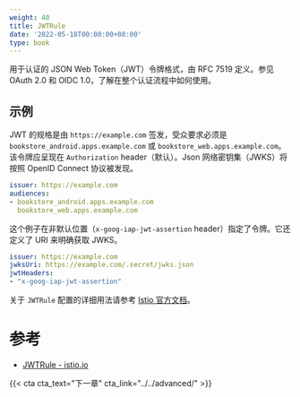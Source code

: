 ```yaml
---
weight: 40
title: JWTRule
date: '2022-05-18T00:00:00+08:00'
type: book
---
```


用于认证的 JSON Web Token（JWT）令牌格式，由 RFC 7519 定义。参见 OAuth 2.0 和 OIDC 1.0，了解在整个认证流程中如何使用。

## 示例

JWT 的规格是由 `https://example.com` 签发，受众要求必须是 `bookstore_android.apps.example.com` 或 `bookstore_web.apps.example.com`。该令牌应呈现在 `Authorization` header（默认）。Json 网络密钥集（JWKS）将按照 OpenID Connect 协议被发现。

```yaml
issuer: https://example.com
audiences:
- bookstore_android.apps.example.com
  bookstore_web.apps.example.com
```

这个例子在非默认位置（`x-goog-iap-jwt-assertion` header）指定了令牌。它还定义了 URI 来明确获取 JWKS。

```yaml
issuer: https://example.com
jwksUri: https://example.com/.secret/jwks.json
jwtHeaders:
- "x-goog-iap-jwt-assertion"
```

关于 `JWTRule` 配置的详细用法请参考 [Istio 官方文档](https://istio.io/latest/docs/reference/config/security/request_authentication/)。

# 参考

- [JWTRule - istio.io](https://istio.io/latest/docs/reference/config/security/jwt/)

{{< cta cta_text="下一章" cta_link="../../advanced/" >}}
